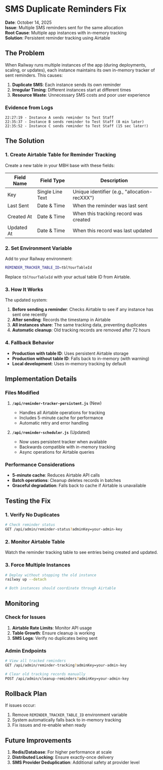 # SMS Duplicate Reminders Fix

**Date**: October 14, 2025  
**Issue**: Multiple SMS reminders sent for the same allocation  
**Root Cause**: Multiple app instances with in-memory tracking  
**Solution**: Persistent reminder tracking using Airtable  

## The Problem

When Railway runs multiple instances of the app (during deployments, scaling, or updates), each instance maintains its own in-memory tracker of sent reminders. This causes:

1. **Duplicate SMS**: Each instance sends its own reminder
2. **Irregular Timing**: Different instances start at different times
3. **Resource Waste**: Unnecessary SMS costs and poor user experience

### Evidence from Logs

```
22:27:19 - Instance A sends reminder to Test Staff
22:35:37 - Instance B sends reminder to Test Staff (8 min later)
22:35:52 - Instance C sends reminder to Test Staff (15 sec later!)
```

## The Solution

### 1. Create Airtable Table for Reminder Tracking

Create a new table in your MBH base with these fields:

| Field Name | Field Type | Description |
|------------|------------|-------------|
| Key | Single Line Text | Unique identifier (e.g., "allocation-recXXX") |
| Last Sent | Date & Time | When the reminder was last sent |
| Created At | Date & Time | When this tracking record was created |
| Updated At | Date & Time | When this record was last updated |

### 2. Set Environment Variable

Add to your Railway environment:

```bash
REMINDER_TRACKER_TABLE_ID=tblYourTableId
```

Replace `tblYourTableId` with your actual table ID from Airtable.

### 3. How It Works

The updated system:

1. **Before sending a reminder**: Checks Airtable to see if any instance has sent one recently
2. **After sending**: Records the timestamp in Airtable
3. **All instances share**: The same tracking data, preventing duplicates
4. **Automatic cleanup**: Old tracking records are removed after 72 hours

### 4. Fallback Behavior

- **Production with table ID**: Uses persistent Airtable storage
- **Production without table ID**: Falls back to in-memory (with warning)
- **Local development**: Uses in-memory tracking by default

## Implementation Details

### Files Modified

1. **`/api/reminder-tracker-persistent.js`** (New)
   - Handles all Airtable operations for tracking
   - Includes 5-minute cache for performance
   - Automatic retry and error handling

2. **`/api/reminder-scheduler.js`** (Updated)
   - Now uses persistent tracker when available
   - Backwards compatible with in-memory tracking
   - Async operations for Airtable queries

### Performance Considerations

- **5-minute cache**: Reduces Airtable API calls
- **Batch operations**: Cleanup deletes records in batches
- **Graceful degradation**: Falls back to cache if Airtable is unavailable

## Testing the Fix

### 1. Verify No Duplicates

```bash
# Check reminder status
GET /api/admin/reminder-status?adminKey=your-admin-key
```

### 2. Monitor Airtable Table

Watch the reminder tracking table to see entries being created and updated.

### 3. Force Multiple Instances

```bash
# Deploy without stopping the old instance
railway up --detach

# Both instances should coordinate through Airtable
```

## Monitoring

### Check for Issues

1. **Airtable Rate Limits**: Monitor API usage
2. **Table Growth**: Ensure cleanup is working
3. **SMS Logs**: Verify no duplicates being sent

### Admin Endpoints

```bash
# View all tracked reminders
GET /api/admin/reminder-tracking?adminKey=your-admin-key

# Clear old tracking records manually
POST /api/admin/cleanup-reminders?adminKey=your-admin-key
```

## Rollback Plan

If issues occur:

1. Remove `REMINDER_TRACKER_TABLE_ID` environment variable
2. System automatically falls back to in-memory tracking
3. Fix issues and re-enable when ready

## Future Improvements

1. **Redis/Database**: For higher performance at scale
2. **Distributed Locking**: Ensure exactly-once delivery
3. **SMS Provider Deduplication**: Additional safety at provider level
